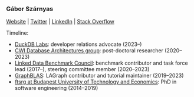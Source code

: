 ### Gábor Szárnyas

[Website](https://szarnyasg.github.io/) | [Twitter](https://twitter.com/szarnyasg) | [LinkedIn](https://www.linkedin.com/in/szarnyasg/) | [Stack Overflow](https://stackoverflow.com/users/3580502/gabor-szarnyas)

Timeline:

* [DuckDB Labs](https://duckdblabs.com/): developer relations advocate (2023–)
* [CWI Database Architectures group](https://github.com/cwida): post-doctoral researcher (2020–2023)
* [Linked Data Benchmark Council](https://github.com/ldbc/): benchmark contributor and task force lead (2017–), steering committee member (2020–2023)
* [GraphBLAS](https://github.com/GraphBLAS/): LAGraph contributor and tutorial maintainer (2019–2023)
* [ftsrg at Budapest University of Technology and Economics](https://github.com/ftsrg): PhD in software engineering (2014–2019)
